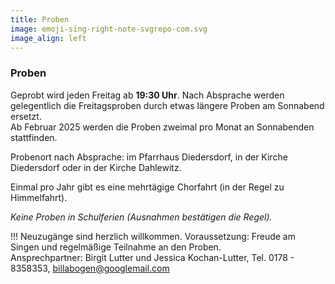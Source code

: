 ```yaml
---
title: Proben
image: emoji-sing-right-note-svgrepo-com.svg
image_align: left
---
```


### Proben

Geprobt wird jeden Freitag ab **19:30 Uhr**. Nach Absprache werden gelegentlich die Freitagsproben durch etwas längere Proben am Sonnabend ersetzt.
<br>Ab Februar 2025 werden die Proben zweimal pro Monat an Sonnabenden stattfinden.


Probenort nach Absprache:
im Pfarrhaus Diedersdorf, in der Kirche Diedersdorf oder in der Kirche Dahlewitz.

Einmal pro Jahr gibt es eine mehrtägige Chorfahrt (in der Regel zu Himmelfahrt).

_Keine Proben in Schulferien (Ausnahmen bestätigen die Regel)._



!!! Neuzugänge sind herzlich willkommen. Voraussetzung: Freude am Singen und regelmäßige Teilnahme an den Proben.<br/>Ansprechpartner: Birgit Lutter und Jessica Kochan-Lutter, Tel. 0178 - 8358353, <a href=mailto:billabogen@googlemail.com>billabogen@googlemail.com</a>
